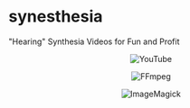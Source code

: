 synesthesia
===========

"Hearing" Synthesia Videos for Fun and Profit

<p align="center">
  <img src="https://raw.github.com/drewbug/synesthesia/assets/youtube.png" alt="YouTube" title="YouTube">
</p>

<p align="center">
  <img src="https://raw.github.com/drewbug/synesthesia/assets/ffmpeg.png" alt="FFmpeg" title="FFmpeg">
</p>

<p align="center">
  <img src="https://raw.github.com/drewbug/synesthesia/assets/imagemagick.png" alt="ImageMagick" title="ImageMagick">
</p>

